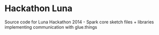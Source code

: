 Hackathon Luna
=====

Source code for Luna Hackathon 2014 - Spark core sketch files + libraries implementing communication with glue.things
